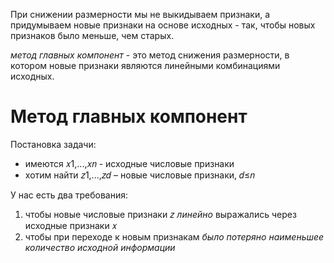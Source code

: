 
При снижении размерности мы не выкидываем признаки, а придумываем новые признаки на основе исходных - так, чтобы новых признаков было меньше, чем старых.

_метод главных компонент_ - это метод снижения размерности, в котором новые признаки являются линейными комбинациями исходных.

# **Метод главных компонент**

Постановка задачи:

- имеются 𝑥1,...,𝑥𝑛 - исходные числовые признаки
- хотим найти 𝑧1,...,𝑧𝑑​ – новые числовые признаки, 𝑑≤𝑛

У нас есть два требования:

1. чтобы новые числовые признаки 𝑧 _линейно_ выражались через исходные признаки 𝑥
2. чтобы при переходе к новым признакам _было потеряно наименьшее количество исходной информации_